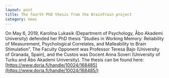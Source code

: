```yaml
---
layout: post
title: The fourth PhD thesis from the BrainTrain project
category: news
---
```


On May 6, 2019, Karolina Lukasik (Department of Psychology, Åbo Akademi University) defended her PhD thesis “Studies in Working Memory: Reliability of Measurement, Psychological Correlates, and Malleability to Brain Stimulation”. The Faculty Opponent was Professor Teresa Bajo (University of Granada, Spain), and the Custos was Docent Anna Soveri (University of Turku and Åbo Akademi University). The thesis can be found here: [https://www.doria.fi/handle/10024/168485](https://www.doria.fi/handle/10024/168485/)
